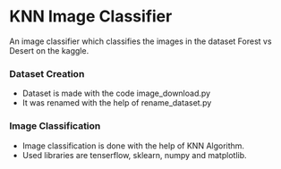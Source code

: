 # KNN Image Classifier

An image classifier which classifies the images in the dataset Forest vs Desert on the kaggle.

### Dataset Creation
- Dataset is made with the code image_download.py 
- It was renamed with the help of rename_dataset.py

### Image Classification

- Image classification is done with the help of KNN Algorithm.
- Used libraries are tenserflow, sklearn, numpy and matplotlib.
